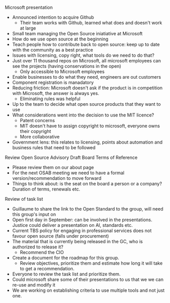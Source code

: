 Microsoft presentation
* Announced intention to acquire Github
  * Their team works with Github, learned what does and doesn't work at large
* Small team managing the Open Source iniatiative at Microsoft
* How do we use open source at the beginning
* Teach people how to contribute back to open source: keep up to date with the community as a best practice
* Issues with licensing, copy right, what tools do we need to do that?
* Just over 11 thousand repos on Microsoft, all microsoft employees can see the projects (having conservations in the open)
  * Only accessible to Microsoft employees
* Enable businesses to do what they need, engineers are out customers
* Component registration is manadatory
* Reducing friction: Microsoft doesn't ask if the product is in competition with Microsoft, the answer is always yes.
  * Eliminating rules was helpful
* Up to the team to decide what open source products that they want to use
* What considerations went into the decision to use the MIT licence?
  * Patent concerns
  * MIT doesn't have to assign copyright to microsoft, everyone owns their copyright
  * More collaborative
* Government lens: this relates to licensing, points about automation and business rules that need to be followed

Review Open Source Advisory Draft Board Terms of Reference
* Please review them on our about page
* For the next OSAB meeting we need to have a formal version/recommendation to move forward
* Things to think about: is the seat on the board a person or a company? Duration of terms, renewals etc.

Review of task list
* Guillaume to share the link to the Open Standard to the group, will need this group's input on
* Open first day in September: can be involved in the presentations. Justice could deliver a presentation on AI, standards etc.
* Current TBS policy for engaging in professional services does not favour open source (falls under procurement)
* The material that is currently being released in the GC, who is authorized to release it?
  * Recommend the CIO
* Create a document for the roadmap for this group.
  * Review objectives, prioritize them and estimate how long it will take to get a recommendation.
* Everyone to review the task list and prioritize them.
* Could microsoft share some of their presentations to us that we we can re-use and modify it
* We are working on establishing criteria to use multiple tools and not just one.
